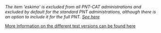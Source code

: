 *The item 'eskimo' is excluded from all PNT-CAT administrations and excluded by default for the standard PNT administrations, although there is an option to include it for the full PNT. <a href="https://leader.pubs.asha.org/do/10.1044/leader.AE.26052021.26/full/" target="_blank">See here</a>*

<a href="https://rbcavanaugh.github.io/pnt/articles/articles/PNT-Versions.html" target="_blank">More Information on the different test versions can be found here</a> 